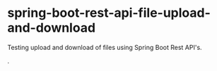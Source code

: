# spring-boot-rest-api-file-upload-and-download
Testing upload and download of files using Spring Boot Rest API's.

.
